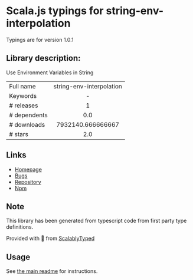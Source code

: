 
# Scala.js typings for string-env-interpolation

Typings are for version 1.0.1

## Library description:
Use Environment Variables in String

|                    |                 |
| ------------------ | :-------------: |
| Full name          | string-env-interpolation |
| Keywords           | - |
| # releases         | 1 |
| # dependents       | 0.0 |
| # downloads        | 7932140.666666667 |
| # stars            | 2.0 |

## Links
- [Homepage](https://github.com/kamilkisiela/string-env-interpolation#readme)
- [Bugs](https://github.com/kamilkisiela/string-env-interpolation/issues)
- [Repository](https://github.com/kamilkisiela/string-env-interpolation)
- [Npm](https://www.npmjs.com/package/string-env-interpolation)
    


## Note
This library has been generated from typescript code from first party type definitions.

Provided with :purple_heart: from [ScalablyTyped](https://github.com/oyvindberg/ScalablyTyped)

## Usage
See [the main readme](../../readme.md) for instructions.


